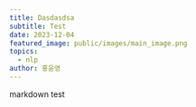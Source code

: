 ```yaml
---
title: Dasdasdsa
subtitle: Test
date: 2023-12-04
featured_image: public/images/main_image.png
topics:
  - nlp
author: 홍윤영
---
```


markdown test
